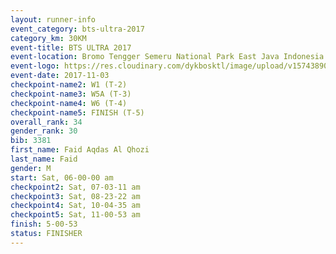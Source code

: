 ```yaml
---
layout: runner-info 
event_category: bts-ultra-2017 
category_km: 30KM 
event-title: BTS ULTRA 2017 
event-location: Bromo Tengger Semeru National Park East Java Indonesia 
event-logo: https://res.cloudinary.com/dykbosktl/image/upload/v1574389068/Logo/btsultra-profilpic_qfpjxb.png 
event-date: 2017-11-03 
checkpoint-name2: W1 (T-2) 
checkpoint-name3: W5A (T-3) 
checkpoint-name4: W6 (T-4) 
checkpoint-name5: FINISH (T-5) 
overall_rank: 34
gender_rank: 30
bib: 3381
first_name: Faid Aqdas Al Qhozi
last_name: Faid
gender: M
start: Sat, 06-00-00 am
checkpoint2: Sat, 07-03-11 am
checkpoint3: Sat, 08-23-22 am
checkpoint4: Sat, 10-04-35 am
checkpoint5: Sat, 11-00-53 am
finish: 5-00-53
status: FINISHER
---
```

